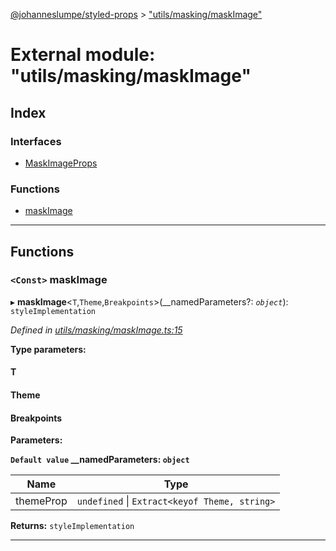 [@johanneslumpe/styled-props](../README.md) > ["utils/masking/maskImage"](../modules/_utils_masking_maskimage_.md)

# External module: "utils/masking/maskImage"

## Index

### Interfaces

* [MaskImageProps](../interfaces/_utils_masking_maskimage_.maskimageprops.md)

### Functions

* [maskImage](_utils_masking_maskimage_.md#maskimage)

---

## Functions

<a id="maskimage"></a>

### `<Const>` maskImage

▸ **maskImage**<`T`,`Theme`,`Breakpoints`>(__namedParameters?: *`object`*): `styleImplementation`

*Defined in [utils/masking/maskImage.ts:15](https://github.com/johanneslumpe/styled-props/blob/8e709f1/src/utils/masking/maskImage.ts#L15)*

**Type parameters:**

#### T 
#### Theme 
#### Breakpoints 
**Parameters:**

**`Default value` __namedParameters: `object`**

| Name | Type |
| ------ | ------ |
| themeProp | `undefined` \| `Extract<keyof Theme, string>` |

**Returns:** `styleImplementation`

___

